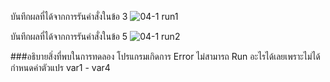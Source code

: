 บันทึกผลที่ได้จากการรันคำสั่งในข้อ 3
![04-1 run1](https://github.com/kanoksiriboonkam/03376836-OOP-2566-Lab-04/assets/144196048/63d61c03-0d0d-4ecd-a9df-1caa6862b914)

บันทึกผลที่ได้จากการรันคำสั่งในข้อ 5
![04-1 run2](https://github.com/kanoksiriboonkam/03376836-OOP-2566-Lab-04/assets/144196048/3a8f8bd8-7742-4b97-9abc-795c435f4a06)

###อธิบายสิ่งที่พบในการทดลอง
โปรแกรมเกิดการ Error ไม่สามารถ Run อะไรได้เลยเพราะไม่ได้กำหนดค่าตัวแปร var1 - var4
